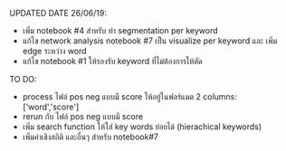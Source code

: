 UPDATED DATE 26/06/19:
- เพิ่ม notebook #4 สำหรับ ทำ segmentation per keyword
- แก้ไข network analysis notebook #7 เป็น visualize per keyword และ เพิ่ม edge ระหว่าง word
- แก้ไข notebook #1 ให้รองรับ keyword ที่ไม่ต้องการให้ตัด

TO DO:
- process ไฟล์ pos neg แบบมี score ให้อยู่ในฟอร์แมต 2 columns: ['word','score']
- rerun กับ ไฟล์ pos neg แบบมี score
- เพิ่ม search function ให้ใส่ key words ย่อยได้ (hierachical keywords)
- เพิ่มค่าเชิงสถิติ และอื่นๆ สำหรับ notebook#7
